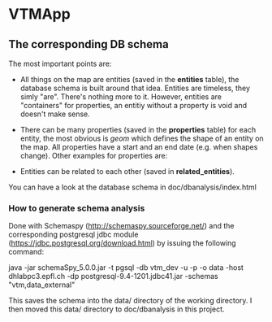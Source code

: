 # VTMApp

## The corresponding DB schema
The most important points are:

- All things on the map are entities (saved in the **entities** table), the database schema is built around that idea. Entities are timeless, they simly "are". There's nothing more to it. However, entities are "containers" for properties, an entitiy without a property is void and doesn't make sense.

- There can be many properties (saved in the **properties** table) for each entity, the most obvious is *geom* which defines the shape of an entity on the map. All properties have a start and an end date (e.g. when shapes change). Other examples for properties are:

- Entities can be related to each other (saved in **related_entities**).

You can have a look at the database schema in doc/dbanalysis/index.html

### How to generate schema analysis

Done with Schemaspy (http://schemaspy.sourceforge.net/) and the corresponding 
postgresql jdbc module (https://jdbc.postgresql.org/download.html) by issuing
the following command:

java -jar schemaSpy_5.0.0.jar -t pgsql -db vtm_dev -u <user> -p <pass> -o data -host dhlabpc3.epfl.ch -dp postgresql-9.4-1201.jdbc41.jar -schemas "vtm,data_external"

This saves the schema into the data/ directory of the working directory.
I then moved this data/ directory to doc/dbanalysis in this project.
